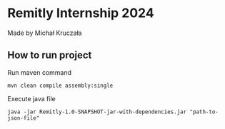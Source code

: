 # Remitly Internship 2024
 Made by Michał Kruczała
 ## How to run project
Run maven command
```
mvn clean compile assembly:single
```
Execute java file 
```
java -jar Remitly-1.0-SNAPSHOT-jar-with-dependencies.jar "path-to-json-file"
```
